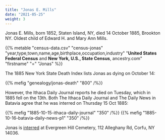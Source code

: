 ```yaml
---
title: "Jonas E. Mills"
date: "2021-05-25"
weight: 3
---
```


Jonas E. Mills, born 1852, Staten Island, NY, died 14 October 1885, Brookton NY. Oldest child of Edward H. and Mary Ann Mills.

<!--more-->

{{% metable "census-data.csv" "census-jonas" "year,type,town,name,age,birthplace,occupation,industry" "**United States Federal Census** and **New York, U.S., State Census**, ancestry.com" "firstname" "=" "Jonas" %}}

The 1885 New York State Death Index lists Jonas as dying on October 14:

{{% mefig "genealogy/jonas-death" "800" /%}}

However, the Ithaca Daily Journal reports he died on Tuesday, which in 1885 fell on the 13th. Both The Ithaca Daily Journal and The Daily News in Batavia agree that he was interred on Thursday 15 Oct 1885:

<div class="cols">
  {{% mefig "1885-10-15-ithaca-daily-journal" "350" /%}}
  {{% mefig "1885-10-16-batavia-daily-news-p1" "350" /%}}
</div>

Jonas is [interred](https://www.findagrave.com/memorial/75958930/jonas-e-mills) at Evergreen Hill Cemetery, 112 Alleghany Rd, Corfu, NY 14036.

